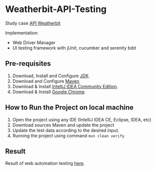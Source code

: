 # Weatherbit-API-Testing
Study case [API Weatherbit](https://www.weatherbit.io/)

Implementation:
- Web Driver Manager
- UI testing framework with jUnit, cucumber and serenity bdd

## Pre-requisites
1. Download, Install and Configure [JDK](https://www.oracle.com/id/java/technologies/javase/jdk11-archive-downloads.html).
2. Download and Configure [Maven](https://maven.apache.org/download.cgi).
3. Download & Install [IntelliJ IDEA Community Edition](https://www.jetbrains.com/idea/download).
4. Download & Install [Google Chrome](https://www.google.com/chrome).

## How to Run the Project on local machine
1. Open the project using any IDE (IntelliJ IDEA CE, Eclipse, IDEA, etc)
2. Download sources Maven and update the project
3. Update the test data according to the desired input.
3. Running the project using command `mvn clean verify`
  
## Result
Result of web automation testing [here](https://muhammadfikrri.github.io/Weatherbit-API-Testing/target/site/serenity/index.html).
